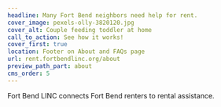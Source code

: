 ```yaml
---
headline: Many Fort Bend neighbors need help for rent.
cover_image: pexels-olly-3820120.jpg
cover_alt: Couple feeding toddler at home
call_to_action: See how it works!
cover_first: true
location: Footer on About and FAQs page
url: rent.fortbendlinc.org/about
preview_path_part: about
cms_order: 5
---
```

Fort Bend LINC connects Fort Bend renters to rental assistance.